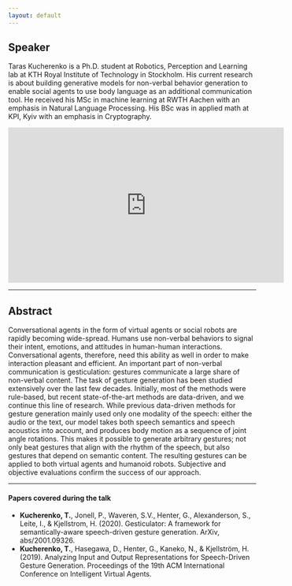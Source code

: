 ```yaml
---
layout: default
---
```

## Speaker

Taras Kucherenko is a Ph.D. student at Robotics, Perception and Learning lab at KTH Royal Institute of Technology in Stockholm. His current research is about building generative models for non-verbal behavior generation to enable social agents to use body language as an additional communication tool. He received his MSc in machine learning at RWTH Aachen with an emphasis in Natural Language Processing. His BSc was in applied math at KPI, Kyiv with an emphasis in Cryptography.


<iframe width="560" height="315" src="https://www.youtube.com/embed/VQ8he6jjW08" frameborder="0" allow="accelerometer; autoplay; encrypted-media; gyroscope; picture-in-picture" allowfullscreen></iframe>


---

## Abstract
Conversational agents in the form of virtual agents or social robots are rapidly becoming wide-spread. Humans use non-verbal behaviors to signal their intent, emotions, and attitudes in human-human interactions. Conversational agents, therefore, need this ability as well in order to make interaction pleasant and efficient. An important part of non-verbal communication is gesticulation: gestures communicate a large share of non-verbal content. The task of gesture generation has been studied extensively over the last few decades. Initially, most of the methods were rule-based, but recent state-of-the-art methods are data-driven, and we continue this line of research. While previous data-driven methods for gesture generation mainly used only one modality of the speech: either the audio or the text, our model takes both speech semantics and speech acoustics into account, and produces body motion as a sequence of joint angle rotations. This makes it possible to generate arbitrary gestures; not only beat gestures that align with the rhythm of the speech, but also gestures that depend on semantic content. The resulting gestures can be applied to both virtual agents and humanoid robots. Subjective and objective evaluations confirm the success of our approach.

---

#### Papers covered during the talk
* **Kucherenko, T.**, Jonell, P., Waveren, S.V., Henter, G., Alexanderson, S., Leite, I., & Kjellstrom, H. (2020). Gesticulator: A framework for semantically-aware speech-driven gesture generation. ArXiv, abs/2001.09326.
* **Kucherenko, T.**, Hasegawa, D., Henter, G., Kaneko, N., & Kjellström, H. (2019). Analyzing Input and Output Representations for Speech-Driven Gesture Generation. Proceedings of the 19th ACM International Conference on Intelligent Virtual Agents.



